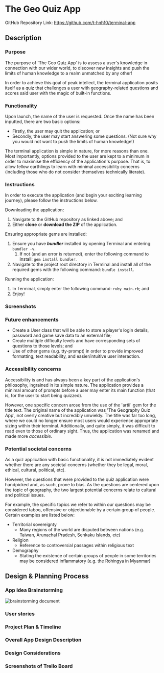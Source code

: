 # The Geo Quiz App

GitHub Repository Link: https://github.com/t-hnh10/terminal-app

## Description

### Purpose

The purpose of 'The Geo Quiz App' is to assess a user's knowledge in connection with our wider world, to discover new insights and push the limits of human knowledge to a realm unmatched by any other!

In order to achieve this goal of peak intellect, the terminal application posits itself as a quiz that challenges a user with geography-related questions and scores said user with the magic of built-in functions.

### Functionality

Upon launch, the name of the user is requested. Once the name has been inputted, there are two basic options:
- Firstly, the user may quit the application; or
- Secondly, the user may start answering some questions.
(Not sure why you would not want to push the limits of human knowledge!)

The terminal application is simple in nature, for more reasons than one. Most importantly, options provided to the user are kept to a minimum in order to maximise the efficiency of the application's purpose. That is, to allow fellow earthlings to learn with minimal accessibility concerns (including those who do not consider themselves technically literate).

### Instructions

In order to execute the application (and begin your exciting learning journey), please follow the instructions below.

Downloading the application:
1. Navigate to the GitHub repository as linked above; and
2. Either **clone** or **download the ZIP** of the application.

Ensuring appropriate gems are installed:
1. Ensure you have ***bundler*** installed by opening Terminal and entering `bundler -v`.
    1. If not (and an error is returned), enter the following command to install: `gem install bundler`.
2. Navigate to the project root directory in Terminal and install all of the required gems with the following command: `bundle install`.

Running the application:
1. In Terminal, simply enter the following command: `ruby main.rb`; and
2. Enjoy!

### Screenshots

### Future enhancements
- Create a User class that will be able to store a player's login details, password and game save data to an external file;
- Create multiple difficulty levels and have corresponding sets of questions to those levels; and
- Use of other gems (e.g. tty-prompt) in order to provide improved formatting, text readability, and easier/intuitive user interaction.
  
### Accessibility concerns

Accessibility is and has always been a key part of the application's philosophy, ingrained in its simple nature. The application provides a minimal amount of prompts before a user may enter its main function (that is, for the user to start being quizzed).

However, one specific concern arose from the use of the 'artii' gem for the title text. The original name of the application was 'The Geography Quiz App', not overly creative but incredibly unwieldy. The title was far too long, where we could no longer ensure most users would experience appropriate sizing within their terminal. Additionally, and quite simply, it was difficult to read even to those of ordinary sight. Thus, the application was renamed and made more *accessible*.

### Potential societal concerns

As a quiz application with basic functionality, it is not immediately evident whether there are any societal concerns (whether they be legal, moral, ethical, cultural, political, etc).

However, the questions that were provided to the quiz application were handpicked and, as such, prone to bias. As the questions are centered upon the topic of geography, the two largest potential concerns relate to cultural and political issues.

For example, the specific topics we refer to within our questions may be considered taboo, offensive or objectionable by a certain group of people. Certain examples are listed below:
- Territorial sovereignty
    - Many regions of the world are disputed between nations (e.g. Taiwan, Arunachal Pradesh, Senkaku Islands, etc)
- Religion
    - Reference to controversial passages within religious text
- Demography
    - Stating the existence of certain groups of people in some territories may be considered inflammatory (e.g. the Rohingya in Myanmar)

## Design & Planning Process

### App Idea Brainstorming

![brainstorming document](docs/)

### User stories

### Project Plan & Timeline

### Overall App Design Description

### Design Considerations

### Screenshots of Trello Board